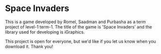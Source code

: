 # Space Invaders

This is a game developed by Romel, Saadman and Purbasha as a term project of level-1 term-1. The title of the game is 'Space Invaders' and the library used for developing is iGraphics.

This project is open for everyone, but we'd like if you let us know when you download it. Thank you!
